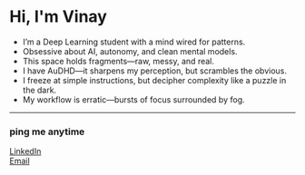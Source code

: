 # Hi, I'm Vinay

- I’m a Deep Learning student with a mind wired for patterns.  
- Obsessive about AI, autonomy, and clean mental models.  
- This space holds fragments—raw, messy, and real.  
- I have AuDHD—it sharpens my perception, but scrambles the obvious.  
- I freeze at simple instructions, but decipher complexity like a puzzle in the dark.  
- My workflow is erratic—bursts of focus surrounded by fog.

---

### ping me anytime 

[LinkedIn](https://www.linkedin.com/in/vinayvelpula03?utm_source=share&utm_campaign=share_via&utm_content=profile&utm_medium=android_app)  
[Email](mailto:vinayvelpula14@gmail.com)